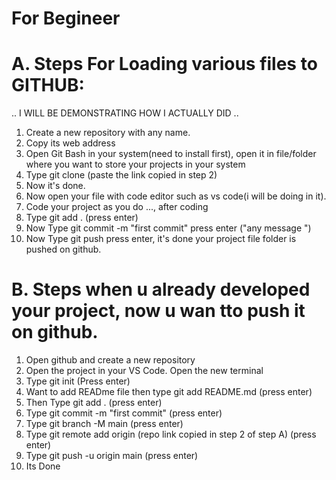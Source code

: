 # For Begineer
# A. Steps For Loading various files to GITHUB: 
.. I WILL BE DEMONSTRATING HOW I ACTUALLY DID ..
1. Create a new repository with any name.
2. Copy its web address
3. Open Git Bash in your system(need to install first), open it in file/folder where you want to store your projects in your system
4. Type git clone (paste the link copied in step 2)
5. Now it's done.
6. Now open your file with code editor such as vs code(i will be doing in it).
7. Code your project as you do ..., after coding
8. Type git add . (press enter)
9. Now Type git commit -m "first commit" press enter ("any message ")
10. Now Type git push press enter, it's done your project file folder is pushed on github.
    
# B. Steps when u already developed your project, now u wan tto push it on github.
1. Open github and create a new repository
2. Open the project in your VS Code. Open the new terminal
3. Type git init (Press enter)
4. Want to add READme file then type git add README.md (press enter)
5. Then Type git add . (press enter)
6. Type git commit -m "first commit" (press enter)
7. Type git branch -M main (press enter)
8. Type git remote add origin (repo link copied in step 2 of step A) (press enter)
9. Type git push -u origin main (press enter)
10. Its Done

